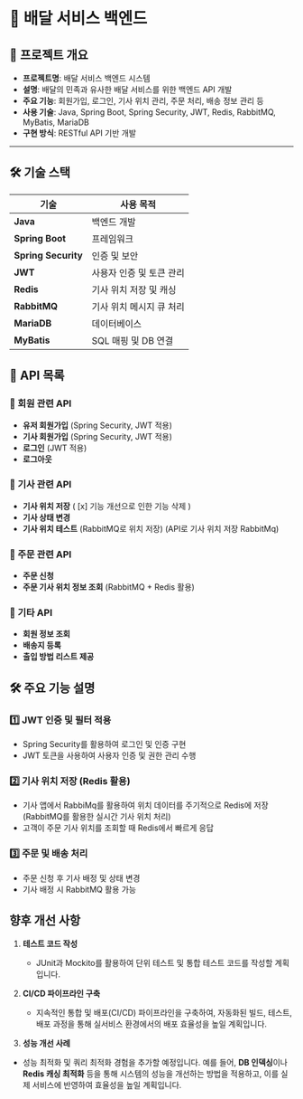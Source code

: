 # 🚀 배달 서비스 백엔드

## 📌 프로젝트 개요

- **프로젝트명**: 배달 서비스 백엔드 시스템
- **설명**: 배달의 민족과 유사한 배달 서비스를 위한 백엔드 API 개발
- **주요 기능**: 회원가입, 로그인, 기사 위치 관리, 주문 처리, 배송 정보 관리 등
- **사용 기술**: Java, Spring Boot, Spring Security, JWT, Redis, RabbitMQ, MyBatis, MariaDB
- **구현 방식**: RESTful API 기반 개발

---

## 🛠 기술 스택

| 기술          | 사용 목적              |
| ------------- | ---------------------- |
| **Java**      | 백엔드 개발            |
| **Spring Boot**| 프레임워크              |
| **Spring Security**| 인증 및 보안        |
| **JWT**       | 사용자 인증 및 토큰 관리 |
| **Redis**     | 기사 위치 저장 및 캐싱 |
| **RabbitMQ**  | 기사 위치 메시지 큐 처리 |
| **MariaDB**   | 데이터베이스           |
| **MyBatis**   | SQL 매핑 및 DB 연결    |

## 📜 API 목록

### 🔹 회원 관련 API
- **유저 회원가입** (Spring Security, JWT 적용)
- **기사 회원가입** (Spring Security, JWT 적용)
- **로그인** (JWT 적용)
- **로그아웃**

### 🔹 기사 관련 API
- **기사 위치 저장** ( [x] 기능 개선으로 인한 기능 삭제 )
- **기사 상태 변경**
- **기사 위치 테스트** (RabbitMQ로 위치 저장) (API로 기사 위치 저장 RabbitMq)

### 🔹 주문 관련 API
- **주문 신청**
- **주문 기사 위치 정보 조회** (RabbitMQ + Redis 활용)

### 🔹 기타 API
- **회원 정보 조회**
- **배송지 등록**
- **출입 방법 리스트 제공**


## 🛠 주요 기능 설명

### 1️⃣ JWT 인증 및 필터 적용
- Spring Security를 활용하여 로그인 및 인증 구현
- JWT 토큰을 사용하여 사용자 인증 및 권한 관리 수행

### 2️⃣ 기사 위치 저장 (Redis 활용)
- 기사 앱에서 RabbiMq를 활용하여 위치 데이터를 주기적으로 Redis에 저장 (RabbitMQ를 활용한 실시간 기사 위치 처리)
- 고객이 주문 기사 위치를 조회할 때 Redis에서 빠르게 응답

### 3️⃣ 주문 및 배송 처리
- 주문 신청 후 기사 배정 및 상태 변경 
- 기사 배정 시 RabbitMQ 활용 가능

## 향후 개선 사항

1. **테스트 코드 작성**
   - JUnit과 Mockito를 활용하여 단위 테스트 및 통합 테스트 코드를 작성할 계획입니다.

2. **CI/CD 파이프라인 구축**
   - 지속적인 통합 및 배포(CI/CD) 파이프라인을 구축하여, 자동화된 빌드, 테스트, 배포 과정을 통해 실서비스 환경에서의 배포 효율성을 높일 계획입니다.

3.  **성능 개선 사례**
   - 성능 최적화 및 쿼리 최적화 경험을 추가할 예정입니다. 예를 들어, **DB 인덱싱**이나 **Redis 캐싱 최적화** 등을 통해 시스템의 성능을 개선하는 방법을 적용하고, 이를 실제 서비스에 반영하여 효율성을 높일 계획입니다.


